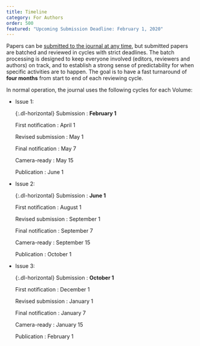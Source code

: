 ```yaml
---
title: Timeline
category: For Authors
order: 500
featured: "Upcoming Submission Deadline: February 1, 2020"
---
```

Papers can be [submitted to the journal at any time](/submission/), but submitted papers are batched and reviewed in cycles with strict deadlines. The batch processing is designed to keep everyone involved (editors, reviewers and authors) on track, and to establish a strong sense of predictability for when specific activities are to happen. The goal is to have a fast turnaround of **four months** from start to end of each reviewing cycle.

In normal operation, the journal uses the following cycles for each Volume:

* Issue 1:

  {:.dl-horizontal}
  Submission
  : **February 1**

  First notification
  : April 1

  Revised submission
  : May 1

  Final notification
  : May 7

  Camera-ready
  : May 15

  Publication
  : June 1

* Issue 2:

  {:.dl-horizontal}
  Submission
  : **June 1**

  First notification
  : August 1

  Revised submission
  : September 1

  Final notification
  : September 7

  Camera-ready
  : September 15

  Publication
  : October 1

* Issue 3:

  {:.dl-horizontal}
  Submission
  : **October 1**

  First notification
  : December 1

  Revised submission
  : January 1

  Final notification
  : January 7

  Camera-ready
  : January 15 

  Publication
  : February 1
